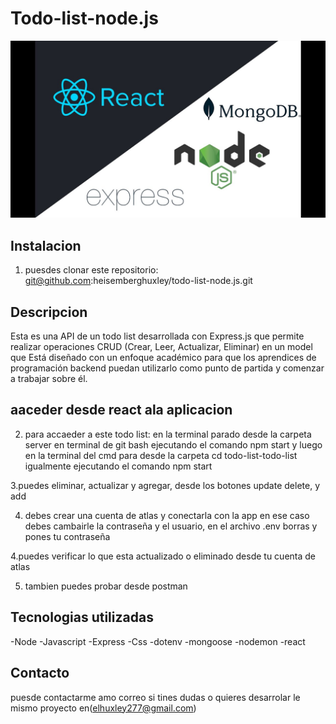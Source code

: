 # Todo-list-node.js
<img src="img/todo-list.jpg" alt="Un todo list
">
## Instalacion
 1. puesdes clonar este repositorio: git@github.com:heisemberghuxley/todo-list-node.js.git
 
## Descripcion

Esta es una API de un todo list desarrollada con Express.js que permite realizar operaciones CRUD (Crear, Leer, Actualizar, Eliminar) en un model que Está diseñado con un enfoque académico para que los aprendices de programación backend puedan utilizarlo como punto de partida y comenzar a trabajar sobre él.

## aaceder desde react ala aplicacion
2. para accaeder a este todo list: en la terminal parado desde la carpeta server en terminal de git bash ejecutando el comando npm start y luego en la terminal del cmd para desde la carpeta cd todo-list-todo-list igualmente ejecutando el comando npm start 

3.puedes eliminar, actualizar y agregar, desde los botones update delete, y add

4. debes crear una cuenta de atlas y conectarla con la app en ese caso debes cambairle la contraseña y el usuario, en el archivo .env borras <loque este aca> y pones tu contraseña

4.puedes verificar lo que esta actualizado o eliminado desde tu cuenta de atlas

5. tambien puedes probar desde postman

## Tecnologias utilizadas
-Node
-Javascript
-Express
-Css
-dotenv
-mongoose
-nodemon
-react


## Contacto 
puesde contactarme amo correo si tines dudas o quieres desarrolar le mismo proyecto en(elhuxley277@gmail.com)